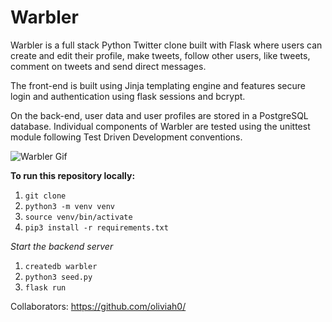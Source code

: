 # Warbler

Warbler is a full stack Python Twitter clone built with Flask where users can create and edit their profile, make tweets, follow other users, like tweets, comment on tweets and send direct messages.

The front-end is built using Jinja templating engine and features secure login and authentication using flask sessions and bcrypt. 

On the back-end, user data and user profiles are stored in a PostgreSQL database. Individual components of Warbler are tested using the unittest module following Test Driven Development conventions.

![Warbler Gif](https://github.com/kamosah7/warbler/blob/master/images/warbler.gif "Warbler Gif")

**To run this repository locally:**

1. `git clone`
2. `python3 -m venv venv`
3. `source venv/bin/activate`
4. `pip3 install -r requirements.txt`

*Start the backend server*
1. `createdb warbler`
2. `python3 seed.py`
3. `flask run`

Collaborators: https://github.com/oliviah0/